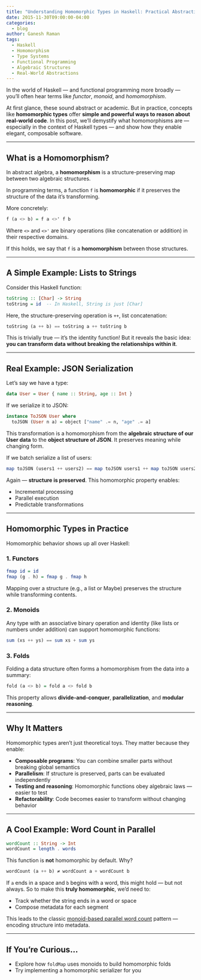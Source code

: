 ```yaml
---
title: "Understanding Homomorphic Types in Haskell: Practical Abstractions from Deep Theory"
date: 2015-11-30T09:00:00-04:00
categories:
  - blog
author: Ganesh Raman
tags:
  - Haskell
  - Homomorphism
  - Type Systems
  - Functional Programming
  - Algebraic Structures
  - Real-World Abstractions
---
```


In the world of Haskell — and functional programming more broadly — you’ll often hear terms like *functor*, *monoid*, and *homomorphism*.

At first glance, these sound abstract or academic. But in practice, concepts like **homomorphic types** offer **simple and powerful ways to reason about real-world code**. In this post, we’ll demystify what homomorphisms are — especially in the context of Haskell types — and show how they enable elegant, composable software.

---

## What is a Homomorphism?

In abstract algebra, a **homomorphism** is a structure-preserving map between two algebraic structures.

In programming terms, a function `f` is **homomorphic** if it preserves the structure of the data it’s transforming.

More concretely:

```haskell
f (a <> b) = f a <>' f b
```

Where `<>` and `<>'` are binary operations (like concatenation or addition) in their respective domains.

If this holds, we say that `f` is a **homomorphism** between those structures.

---

## A Simple Example: Lists to Strings

Consider this Haskell function:

```haskell
toString :: [Char] -> String
toString = id  -- In Haskell, String is just [Char]
```

Here, the structure-preserving operation is `++`, list concatenation:

```haskell
toString (a ++ b) == toString a ++ toString b
```

This is trivially true — it’s the identity function! But it reveals the basic idea: **you can transform data without breaking the relationships within it**.

---

## Real Example: JSON Serialization

Let’s say we have a type:

```haskell
data User = User { name :: String, age :: Int }
```

If we serialize it to JSON:

```haskell
instance ToJSON User where
  toJSON (User n a) = object ["name" .= n, "age" .= a]
```

This transformation is a homomorphism from the **algebraic structure of our User data** to the **object structure of JSON**. It preserves meaning while changing form.

If we batch serialize a list of users:

```haskell
map toJSON (users1 ++ users2) == map toJSON users1 ++ map toJSON users2
```

Again — **structure is preserved**. This homomorphic property enables:

- Incremental processing
- Parallel execution
- Predictable transformations

---

## Homomorphic Types in Practice

Homomorphic behavior shows up all over Haskell:

### 1. **Functors**

```haskell
fmap id = id
fmap (g . h) = fmap g . fmap h
```

Mapping over a structure (e.g., a list or Maybe) preserves the structure while transforming contents.

### 2. **Monoids**

Any type with an associative binary operation and identity (like lists or numbers under addition) can support homomorphic functions:

```haskell
sum (xs ++ ys) == sum xs + sum ys
```

### 3. **Folds**

Folding a data structure often forms a homomorphism from the data into a summary:

```haskell
fold (a <> b) = fold a <> fold b
```

This property allows **divide-and-conquer**, **parallelization**, and **modular reasoning**.

---

## Why It Matters

Homomorphic types aren’t just theoretical toys. They matter because they enable:

- **Composable programs**: You can combine smaller parts without breaking global semantics
- **Parallelism**: If structure is preserved, parts can be evaluated independently
- **Testing and reasoning**: Homomorphic functions obey algebraic laws — easier to test
- **Refactorability**: Code becomes easier to transform without changing behavior

---

## A Cool Example: Word Count in Parallel

```haskell
wordCount :: String -> Int
wordCount = length . words
```

This function is **not** homomorphic by default. Why?

```haskell
wordCount (a ++ b) ≠ wordCount a + wordCount b
```

If `a` ends in a space and `b` begins with a word, this might hold — but not always. So to make this **truly homomorphic**, we’d need to:

- Track whether the string ends in a word or space
- Compose metadata for each segment

This leads to the classic [monoid-based parallel word count](https://blog.jle.im/entry/monoid-measures.html) pattern — encoding structure into metadata.

---

## If You’re Curious…

- Explore how `foldMap` uses monoids to build homomorphic folds
- Try implementing a homomorphic serializer for you